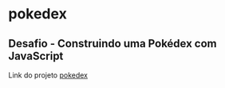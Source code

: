 # pokedex
## Desafio - Construindo uma Pokédex com JavaScript


Link do projeto [pokedex](https://myplokedex.netlify.app/)
